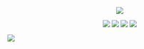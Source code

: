 <p align="center">
<img src="https://files.catbox.moe/f9uno7.webp"/>
</p>
<p align="center">
<img src="https://files.catbox.moe/mtpmh0.png"/>
<img src="https://files.catbox.moe/m3i5qq.webp"/>
<img src="https://files.catbox.moe/5bd011.webp"/>
<img src="https://files.catbox.moe/lqprwj.webp"/>
<p align="center">
  
![](https://komarev.com/ghpvc/?username=cupidscharm&color=191919)
